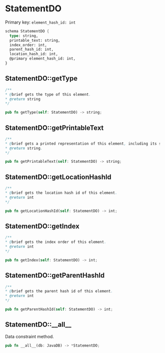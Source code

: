 # StatementDO

Primary key: `element_hash_id: int`

```rust
schema StatementDO {
  type: string,
  printable_text: string,
  index_order: int,
  parent_hash_id: int,
  location_hash_id: int,
  @primary element_hash_id: int,
}
```
## StatementDO::getType

```java
/**
* @brief gets the type of this element.
* @return string
*/
```
```rust
pub fn getType(self: StatementDO) -> string;
```
## StatementDO::getPrintableText

```java
/**
* @brief gets a printed representation of this element, including its structure where applicable.
* @return string.
*/
```
```rust
pub fn getPrintableText(self: StatementDO) -> string;
```
## StatementDO::getLocationHashId

```java
/**
* @brief gets the location hash id of this element.
* @return int
*/
```
```rust
pub fn getLocationHashId(self: StatementDO) -> int;
```
## StatementDO::getIndex

```java
/**
* @brief gets the index order of this element.
* @return int
*/
```
```rust
pub fn getIndex(self: StatementDO) -> int;
```
## StatementDO::getParentHashId

```java
/**
* @brief gets the parent hash id of this element.
* @return int
*/
```
```rust
pub fn getParentHashId(self: StatementDO) -> int;
```
## StatementDO::\_\_all\_\_

Data constraint method.

```rust
pub fn __all__(db: JavaDB) -> *StatementDO;
```
